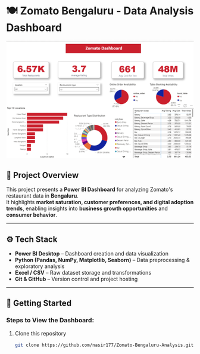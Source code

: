 # 🍽️ Zomato Bengaluru - Data Analysis Dashboard

![Dashboard Screenshot](PowerBI_Dashboard/PowerBi_Dashboard_ScreenShot.png)

## 📖 Project Overview
This project presents a **Power BI Dashboard** for analyzing Zomato's restaurant data in **Bengaluru**.  
It highlights **market saturation, customer preferences, and digital adoption trends**, enabling insights into **business growth opportunities** and **consumer behavior**.

---

## ⚙️ Tech Stack
- **Power BI Desktop** – Dashboard creation and data visualization  
- **Python (Pandas, NumPy, Matplotlib, Seaborn)** – Data preprocessing & exploratory analysis  
- **Excel / CSV** – Raw dataset storage and transformations  
- **Git & GitHub** – Version control and project hosting  

---

## 🚀 Getting Started
### Steps to View the Dashboard:
1. Clone this repository  
   ```bash
   git clone https://github.com/nasir177/Zomato-Bengaluru-Analysis.git
